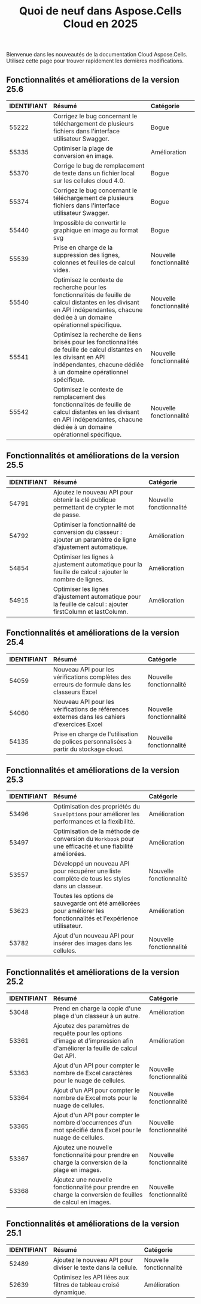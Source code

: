 ﻿---
title: Quoi de neuf dans Aspose.Cells Cloud en 2025
second_title: Latest Updates & Feature
linktitle: Quoi de neuf dans 202
type: docs
weight: 9
url: /fr/new-features/2025/
keywords: What's new in aspose cells cloud. Microsoft Office Excel, Open Office Spreadsheet, CSV, PDF
description: Cette page décrit les nouvelles fonctionnalités les plus intéressantes du Cloud Aspose.Cells introduites dans les versions récentes
kwords: Excel, Office Cloud, REST API, Tableur, PDF, CSV, Json, Markdown, Nouveautés de Aspose.Cells Cloud
---
Bienvenue dans les nouveautés de la documentation Cloud Aspose.Cells. Utilisez cette page pour trouver rapidement les dernières modifications.

## Fonctionnalités et améliorations de la version 25.6

|**IDENTIFIANT**|**Résumé**|**Catégorie**|
|:- |:- |:- |
|55222 | Corrigez le bug concernant le téléchargement de plusieurs fichiers dans l'interface utilisateur Swagger.| Bogue|
|55335 | Optimiser la plage de conversion en image.| Amélioration|
|55370 | Corrige le bug de remplacement de texte dans un fichier local sur les cellules cloud 4.0.| Bogue|
|55374 | Corrigez le bug concernant le téléchargement de plusieurs fichiers dans l'interface utilisateur Swagger.| Bogue|
|55440 | Impossible de convertir le graphique en image au format svg| Bogue|
|55539 | Prise en charge de la suppression des lignes, colonnes et feuilles de calcul vides.| Nouvelle fonctionnalité|
|55540 | Optimisez le contexte de recherche pour les fonctionnalités de feuille de calcul distantes en les divisant en API indépendantes, chacune dédiée à un domaine opérationnel spécifique.| Nouvelle fonctionnalité|
|55541 |Optimisez la recherche de liens brisés pour les fonctionnalités de feuille de calcul distantes en les divisant en API indépendantes, chacune dédiée à un domaine opérationnel spécifique.| Nouvelle fonctionnalité|
|55542 | Optimisez le contexte de remplacement des fonctionnalités de feuille de calcul distantes en les divisant en API indépendantes, chacune dédiée à un domaine opérationnel spécifique.| Nouvelle fonctionnalité|

## Fonctionnalités et améliorations de la version 25.5

|**IDENTIFIANT**|**Résumé**|**Catégorie**|
|:- |:- |:- |
|54791 | Ajoutez le nouveau API pour obtenir la clé publique permettant de crypter le mot de passe.| Nouvelle fonctionnalité|
|54792 | Optimiser la fonctionnalité de conversion du classeur : ajouter un paramètre de ligne d’ajustement automatique.| Amélioration|
|54854 | Optimiser les lignes à ajustement automatique pour la feuille de calcul : ajouter le nombre de lignes.| Amélioration|
|54915 | Optimiser les lignes d’ajustement automatique pour la feuille de calcul : ajouter firstColumn et lastColumn.| Amélioration|

## Fonctionnalités et améliorations de la version 25.4

|**IDENTIFIANT**|**Résumé**|**Catégorie**|
|:- |:- |:- |
|54059 | Nouveau API pour les vérifications complètes des erreurs de formule dans les classeurs Excel| Nouvelle fonctionnalité|
|54060 | Nouveau API pour les vérifications de références externes dans les cahiers d'exercices Excel| Nouvelle fonctionnalité|
|54135 | Prise en charge de l'utilisation de polices personnalisées à partir du stockage cloud.| Nouvelle fonctionnalité|

## Fonctionnalités et améliorations de la version 25.3

|**IDENTIFIANT**|**Résumé**|**Catégorie**|
|:- |:- |:- |
|53496 |Optimisation des propriétés du `SaveOptions` pour améliorer les performances et la flexibilité.| Amélioration|
|53497 | Optimisation de la méthode de conversion du `Workbook` pour une efficacité et une fiabilité améliorées.| Amélioration|
|53557 | Développé un nouveau API pour récupérer une liste complète de tous les styles dans un classeur.| Nouvelle fonctionnalité|
|53623 | Toutes les options de sauvegarde ont été améliorées pour améliorer les fonctionnalités et l'expérience utilisateur.| Amélioration|
|53782 | Ajout d'un nouveau API pour insérer des images dans les cellules.| Nouvelle fonctionnalité|

## Fonctionnalités et améliorations de la version 25.2

|**IDENTIFIANT**|**Résumé**|**Catégorie**|
|:- |:- |:- |
|53048 | Prend en charge la copie d'une plage d'un classeur à un autre.| Amélioration|
|53361 | Ajoutez des paramètres de requête pour les options d'image et d'impression afin d'améliorer la feuille de calcul Get API.| Amélioration|
|53363 | Ajout d'un API pour compter le nombre de Excel caractères pour le nuage de cellules.| Nouvelle fonctionnalité|
|53364 | Ajout d'un API pour compter le nombre de Excel mots pour le nuage de cellules.| Nouvelle fonctionnalité|
|53365 | Ajout d'un API pour compter le nombre d'occurrences d'un mot spécifié dans Excel pour le nuage de cellules.| Nouvelle fonctionnalité|
|53367 | Ajoutez une nouvelle fonctionnalité pour prendre en charge la conversion de la plage en images.| Nouvelle fonctionnalité|
|53368 |Ajoutez une nouvelle fonctionnalité pour prendre en charge la conversion de feuilles de calcul en images.| Nouvelle fonctionnalité|

## Fonctionnalités et améliorations de la version 25.1

|**IDENTIFIANT**|**Résumé**|**Catégorie**|
|:- |:- |:- |
|52489 | Ajoutez le nouveau API pour diviser le texte dans la cellule.| Nouvelle fonctionnalité|
|52639 | Optimisez les API liées aux filtres de tableau croisé dynamique.| Amélioration|
